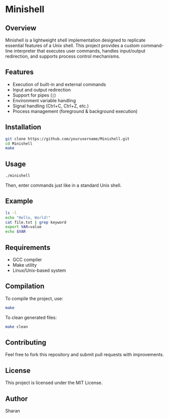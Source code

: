# Minishell

## Overview
Minishell is a lightweight shell implementation designed to replicate essential features of a Unix shell. This project provides a custom command-line interpreter that executes user commands, handles input/output redirection, and supports process control mechanisms.

## Features
- Execution of built-in and external commands
- Input and output redirection
- Support for pipes (`|`)
- Environment variable handling
- Signal handling (Ctrl+C, Ctrl+Z, etc.)
- Process management (foreground & background execution)

## Installation
```bash
git clone https://github.com/yourusername/Minishell.git
cd Minishell
make
```

## Usage

```bash
./minishell
```

Then, enter commands just like in a standard Unix shell.

## Example

```bash
ls -l
echo "Hello, World!"
cat file.txt | grep keyword
export VAR=value
echo $VAR
```

## Requirements

- GCC compiler
- Make utility
- Linux/Unix-based system

## Compilation

To compile the project, use:

```bash
make
```

To clean generated files:

```bash
make clean
```

## Contributing

Feel free to fork this repository and submit pull requests with improvements.

## License

This project is licensed under the MIT License.

## Author

Sharan
````

